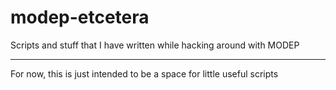 # modep-etcetera
Scripts and stuff that I have written while hacking around with MODEP

---

For now, this is just intended to be a space for little useful scripts

